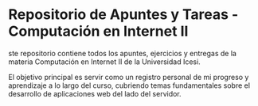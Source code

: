 # Repositorio de Apuntes y Tareas - Computación en Internet II 
ste repositorio contiene todos los apuntes, ejercicios y entregas de la materia Computación en Internet II de la Universidad Icesi.

El objetivo principal es servir como un registro personal de mi progreso y aprendizaje a lo largo del curso, cubriendo temas fundamentales sobre el desarrollo de aplicaciones web del lado del servidor.
